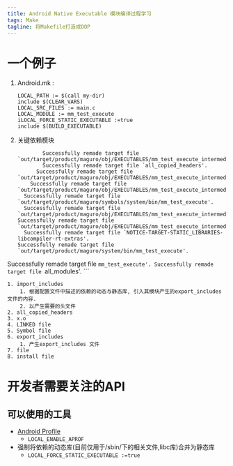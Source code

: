 ```yaml
---
title: Android Native Executable 模块编译过程学习
tags: Make
tagline: 将Makefile打造成OOP
---
```


# 一个例子

1. Android.mk :

    ```
    LOCAL_PATH := $(call my-dir)
    include $(CLEAR_VARS)
    LOCAL_SRC_FILES := main.c
    LOCAL_MODULE := mm_test_execute
    iLOCAL_FORCE_STATIC_EXECUTABLE :=true
    include $(BUILD_EXECUTABLE)
    ```

2. 关键依赖模块

    ```
            Successfully remade target file `out/target/product/maguro/obj/EXECUTABLES/mm_test_execute_intermediates/import_includes'.
            Successfully remade target file `all_copied_headers'.
          Successfully remade target file `out/target/product/maguro/obj/EXECUTABLES/mm_test_execute_intermediates/main.o'.
        Successfully remade target file `out/target/product/maguro/obj/EXECUTABLES/mm_test_execute_intermediates/LINKED/mm_test_execute'.
      Successfully remade target file `out/target/product/maguro/symbols/system/bin/mm_test_execute'.
      Successfully remade target file `out/target/product/maguro/obj/EXECUTABLES/mm_test_execute_intermediates/export_includes'.
    Successfully remade target file `out/target/product/maguro/obj/EXECUTABLES/mm_test_execute_intermediates/mm_test_execute'.
      Successfully remade target file `NOTICE-TARGET-STATIC_LIBRARIES-libcompiler-rt-extras'.
    Successfully remade target file `out/target/product/maguro/system/bin/mm_test_execute'.
  Successfully remade target file `mm_test_execute'.
Successfully remade target file `all_modules'.
    ```

    1. import_includes
        1. 根据配置文件中描述的依赖的动态与静态库, 引入其模块产生的export_includes文件的内容.
        2. 以产生需要的头文件
    2. all_copied_headers
    3. x.o
    4. LINKED file
    5. Symbol file
    6. export_includes
        1. 产生export_includes 文件
    7. file
    8. install file


# 开发者需要关注的API

## 可以使用的工具

* [Android Profile](https://code.google.com/p/aprof/)
    * `LOCAL_ENABLE_APROF`
* 强制将依赖的动态库(目前仅用于/sbin/下的相关文件,libc库)合并为静态库
    * `LOCAL_FORCE_STATIC_EXECUTABLE :=true`
